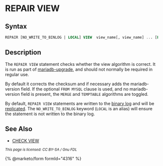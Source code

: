 # REPAIR VIEW

## Syntax

```sql
REPAIR [NO_WRITE_TO_BINLOG | LOCAL] VIEW  view_name[, view_name] ... [FROM MYSQL]
```

## Description

The `REPAIR VIEW` statement  checks whether the view algorithm is correct. It is run as part of [mariadb-upgrade](../../../clients-and-utilities/deployment-tools/mariadb-upgrade.md), and should not normally be required in regular use.

By default it corrects the checksum and if necessary adds the mariadb-version field. If the optional `FROM MYSQL` clause is used, and no mariadb-version field is present, the `MERGE` and `TEMPTABLE` algorithms are toggled.

By default, `REPAIR VIEW` statements are written to the [binary log](../../../server-management/server-monitoring-logs/binary-log/) and will be [replicated](../../../server-usage/storage-engines/myrocks/myrocks-and-replication.md). The `NO_WRITE_TO_BINLOG` keyword (`LOCAL` is an alias) will ensure the statement is not written to the binary log.

## See Also

* [CHECK VIEW](check-view.md)

<sub>_This page is licensed: CC BY-SA / Gnu FDL_</sub>

{% @marketo/form formId="4316" %}
